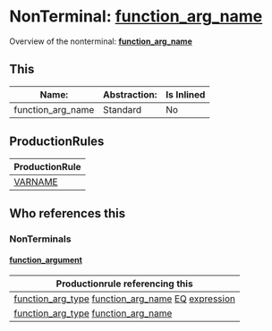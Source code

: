 # NonTerminal: **[function_arg_name](./function_arg_name.md)**

Overview of the nonterminal: **[function_arg_name](./function_arg_name.md)**



## This

| Name:                | Abstraction:    | Is Inlined |
| -------------------- | --------------- | ---------- |
| function_arg_name | Standard | No |



## ProductionRules

| ProductionRule |
| ---- |
| [VARNAME](./../Lexicon/VARNAME.md)  |




## Who references this

### NonTerminals


#### [function_argument](./../Grammar/function_argument.md)

| Productionrule referencing this                      |
| ---------------------------------------------------- |
| [function_arg_type](./function_arg_type.md) [function_arg_name](./function_arg_name.md) [EQ](./../Lexicon/EQ.md) [expression](./expression.md)  |
| [function_arg_type](./function_arg_type.md) [function_arg_name](./function_arg_name.md)  |




